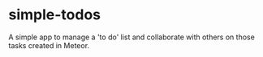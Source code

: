 # simple-todos
A simple app to manage a 'to do' list and collaborate with others on those tasks created in Meteor.
